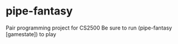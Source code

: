 # pipe-fantasy
Pair programming project for CS2500
Be sure to run (pipe-fantasy [gamestate]) to play
